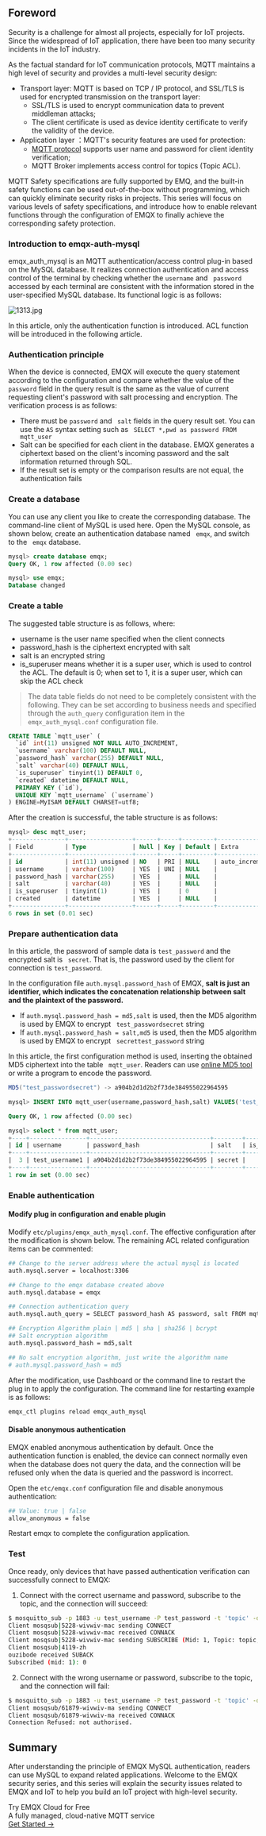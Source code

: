 ## Foreword

Security is a challenge for almost all projects, especially for IoT projects. Since the widespread of IoT application, there have been too many security incidents in the IoT industry.

As the factual standard for IoT communication protocols, MQTT maintains a high level of security and provides a multi-level security design:

- Transport layer: MQTT is based on TCP / IP protocol, and SSL/TLS is used for encrypted transmission on the transport layer:
  - SSL/TLS is used to encrypt communication data to prevent middleman attacks;
  - The client certificate is used as device identity certificate  to verify the validity of the device.
- Application layer ：MQTT's security features are used for protection:
  - [MQTT protocol](https://www.emqx.com/en/mqtt) supports user name and password for client identity verification;
  - MQTT Broker implements  access control for topics (Topic ACL).

MQTT Safety specifications are fully supported by EMQ, and the built-in safety functions can be used out-of-the-box without programming, which can quickly eliminate security risks in projects. This series will focus on various levels of safety specifications, and introduce how to enable relevant functions through the configuration of EMQX to finally achieve the corresponding safety protection.

### Introduction to emqx-auth-mysql 

emqx_auth_mysql is an MQTT authentication/access control plug-in based on the MySQL database. It realizes connection authentication and access control of the terminal by checking whether the `username` and ` password` accessed by each terminal are consistent with the information stored in the user-specified MySQL database. Its functional logic is as follows:

![1313.jpg](https://static.emqx.net/images/bada404720935875a97ce0b1e6b79ad7.jpg)

In this article, only the authentication function is introduced. ACL function will be introduced in the following article.

### Authentication principle

When the device is connected, EMQX will execute the query statement according to the configuration and compare  whether the value of the `password` field in the query result is the same as the value of current requesting client's password with salt processing and encryption. The verification process is as follows:

- There must be `password`  and ` salt` fields in the query result set. You can use the `AS` syntax setting such as ` SELECT *,pwd as password FROM mqtt_user`
- Salt can be specified for each client in the database. EMQX generates a ciphertext based on the client's incoming password and the salt information returned through SQL.
- If the result set is empty or the comparison results are not equal, the authentication fails



### Create a database

You can use any client you like to create the corresponding database. The command-line client of MySQL is used here. Open the MySQL console, as shown below, create an authentication database named `` emqx``, and switch to the `` emqx`` database.

```sql
mysql> create database emqx;
Query OK, 1 row affected (0.00 sec)

mysql> use emqx;
Database changed
```



### Create a table

The suggested table structure is as follows, where:

- username is the user name specified when the client connects
- password_hash is the ciphertext encrypted with salt
- salt is an encrypted string
- is_superuser means whether it is a super user, which is used to control the ACL. The default is 0; when set to 1, it is a super user, which can skip the ACL check

>  The data table fields do not need to be completely consistent with the following. They can be set according to business needs and specified through the `auth_query` configuration item in the ` emqx_auth_mysql.conf` configuration file.

```sql
CREATE TABLE `mqtt_user` (
  `id` int(11) unsigned NOT NULL AUTO_INCREMENT,
  `username` varchar(100) DEFAULT NULL,
  `password_hash` varchar(255) DEFAULT NULL,
  `salt` varchar(40) DEFAULT NULL,
  `is_superuser` tinyint(1) DEFAULT 0,
  `created` datetime DEFAULT NULL,
  PRIMARY KEY (`id`),
  UNIQUE KEY `mqtt_username` (`username`)
) ENGINE=MyISAM DEFAULT CHARSET=utf8;
```

After the creation is successful, the table structure is as follows:

```sql
mysql> desc mqtt_user;
+---------------+------------------+------+-----+---------+----------------+
| Field         | Type             | Null | Key | Default | Extra          |
+---------------+------------------+------+-----+---------+----------------+
| id            | int(11) unsigned | NO   | PRI | NULL    | auto_increment |
| username      | varchar(100)     | YES  | UNI | NULL    |                |
| password_hash | varchar(255)     | YES  |     | NULL    |                |
| salt          | varchar(40)      | YES  |     | NULL    |                |
| is_superuser  | tinyint(1)       | YES  |     | 0       |                |
| created       | datetime         | YES  |     | NULL    |                |
+---------------+------------------+------+-----+---------+----------------+
6 rows in set (0.01 sec)
```



### Prepare authentication data

In this article, the password of sample data is `test_password` and the encrypted salt is ` secret`. That is, the password used by the client for connection is `test_password`.

In the configuration file `auth.mysql.password_hash` of EMQX, **salt is just an identifier, which indicates the concatenation relationship between salt and the plaintext of the password.**

- If `auth.mysql.password_hash = md5,salt` is used, then the MD5 algorithm is used by EMQX to encrypt ` test_passwordsecret` string
- If `auth.mysql.password_hash = salt,md5` is used, then the MD5 algorithm is used by EMQX to encrypt ` secrettest_password` string

In this article, the first configuration method is used, inserting the obtained MD5 ciphertext into the table `` mqtt_user``. Readers can use [online MD5 tool](https://www.md5hashgenerator.com/) or write a program to encode the password.

```java
MD5("test_passwordsecret") -> a904b2d1d2b2f73de384955022964595
```

```sql
mysql> INSERT INTO mqtt_user(username,password_hash,salt) VALUES('test_username', 'a904b2d1d2b2f73de384955022964595', 'secret');

Query OK, 1 row affected (0.00 sec)

mysql> select * from mqtt_user;
+----+----------------+----------------------------------+--------+--------------+---------+
| id | username       | password_hash                    | salt   | is_superuser | created |
+----+----------------+----------------------------------+--------+--------------+---------+
|  3 | test_username1 | a904b2d1d2b2f73de384955022964595 | secret |            0 | NULL    |
+----+----------------+----------------------------------+--------+--------------+---------+
1 row in set (0.00 sec)
```



### Enable authentication

#### Modify plug in configuration and enable plugin

Modify `etc/plugins/emqx_auth_mysql.conf`. The effective configuration after the modification is shown below. The remaining ACL related configuration items can be commented:

```bash
## Change to the server address where the actual mysql is located
auth.mysql.server = localhost:3306

## Change to the emqx database created above
auth.mysql.database = emqx

## Connection authentication query
auth.mysql.auth_query = SELECT password_hash AS password, salt FROM mqtt_user WHERE username = '%u'

## Encryption Algorithm plain | md5 | sha | sha256 | bcrypt
## Salt encryption algorithm
auth.mysql.password_hash = md5,salt

## No salt encryption algorithm, just write the algorithm name
# auth.mysql.password_hash = md5
```



After the modification, use Dashboard or the command line to restart the plug in to apply the configuration. The command line for restarting example is as follows:

```bash
emqx_ctl plugins reload emqx_auth_mysql
```



#### Disable  anonymous authentication

EMQX enabled anonymous authentication by default. Once the authentication function is enabled, the device can connect normally even when the database does not query the data, and the connection will be refused only when the data is queried and the password is incorrect.

Open the `etc/emqx.conf` configuration file and disable anonymous authentication:

```bash
## Value: true | false
allow_anonymous = false
```

Restart emqx to complete the configuration application.



### Test

Once ready, only devices that have passed authentication verification can successfully connect to EMQX:

1. Connect with the correct username and password,  subscribe to the topic, and the connection will succeed:

```bash
$ mosquitto_sub -p 1883 -u test_username -P test_password -t 'topic' -d
Client mosqsub|5228-wivwiv-mac sending CONNECT
Client mosqsub|5228-wivwiv-mac received CONNACK
Client mosqsub|5228-wivwiv-mac sending SUBSCRIBE (Mid: 1, Topic: topic, QoS: 0)
Client mosqsub|4119-zh
ouzibode received SUBACK
Subscribed (mid: 1): 0
```



2. Connect with the wrong username or password, subscribe to the topic, and the connection will fail:

```bash
$ mosquitto_sub -p 1883 -u test_username -P test_password -t 'topic' -d
Client mosqsub/61879-wivwiv-ma sending CONNECT
Client mosqsub/61879-wivwiv-ma received CONNACK
Connection Refused: not authorised.
```

## Summary  

After understanding the principle of EMQX MySQL authentication, readers can use MySQL to expand related applications. Welcome to the EMQX security series, and this series will explain the security issues related to EMQX and IoT  to help you build an IoT project with high-level security.


<section class="promotion">
    <div>
        Try EMQX Cloud for Free
        <div class="is-size-14 is-text-normal has-text-weight-normal">A fully managed, cloud-native MQTT service</div>
    </div>
    <a href="https://www.emqx.com/en/signup?continue=https://cloud-intl.emqx.com/console/deployments/0?oper=new" class="button is-gradient px-5">Get Started →</a>
</section>

